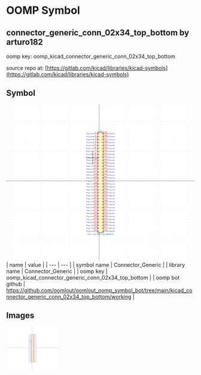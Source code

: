 # OOMP Symbol  
## connector_generic_conn_02x34_top_bottom  by arturo182  
  
oomp key: oomp_kicad_connector_generic_conn_02x34_top_bottom  
  
source repo at: [https://gitlab.com/kicad/libraries/kicad-symbols](https://gitlab.com/kicad/libraries/kicad-symbols)  
## Symbol  
  
[![working.png](working_600.png)](working.png)  
| name | value | 
| --- | --- | 
| symbol name | Connector_Generic | 
| library name | Connector_Generic | 
| oomp key | oomp_kicad_connector_generic_conn_02x34_top_bottom | 
| oomp bot github | https://github.com/oomlout/oomlout_oomp_symbol_bot/tree/main/kicad_connector_generic_conn_02x34_top_bottom/working | 
## Images  
  
[![working.png](working_140.png)](working.png)  
